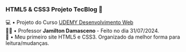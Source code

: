 ### HTML5 & CSS3 Projeto TecBlog 💫

💻 • Projeto do Curso <a href="https://www.udemy.com/course/web-completo/?couponCode=ST4MT73124"> UDEMY Desenvolvimento Web </a> <br>
👨‍🏫 • Professor <b> Jamilton Damasceno </b> - Feito no dia 31/07/2024. <br>
📰 • Meu primeiro site HTML5 e CSS3. Organizado da melhor forma para leitura/mudanças.
 
